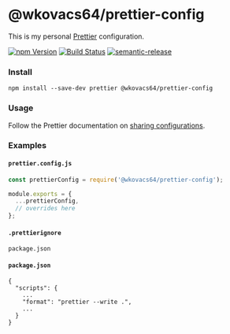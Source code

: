 # @wkovacs64/prettier-config

This is my personal [Prettier][prettier] configuration.

[![npm Version][npm-image]][npm-url] [![Build Status][ci-image]][ci-url]
[![semantic-release][semantic-release-image]][semantic-release-url]

### Install

```
npm install --save-dev prettier @wkovacs64/prettier-config
```

### Usage

Follow the Prettier documentation on [sharing configurations][prettier-sharing].

### Examples

#### `prettier.config.js`

```js
const prettierConfig = require('@wkovacs64/prettier-config');

module.exports = {
  ...prettierConfig,
  // overrides here
};
```

#### `.prettierignore`

```
package.json
```

#### `package.json`

```
{
  "scripts": {
    ...
    "format": "prettier --write .",
    ...
  }
}
```

[npm-image]:
  https://img.shields.io/npm/v/@wkovacs64/prettier-config.svg?style=flat-square
[npm-url]: https://www.npmjs.com/package/@wkovacs64/prettier-config
[ci-image]:
  https://img.shields.io/circleci/project/github/wKovacs64/prettier-config/main.svg?style=flat-square
[ci-url]: https://circleci.com/gh/wKovacs64/prettier-config
[semantic-release-image]:
  https://img.shields.io/badge/%20%20%F0%9F%93%A6%F0%9F%9A%80-semantic--release-e10079.svg?style=flat-square
[semantic-release-url]: https://github.com/semantic-release/semantic-release
[prettier]: https://prettier.io/
[prettier-sharing]:
  https://prettier.io/docs/en/configuration.html#sharing-configurations
